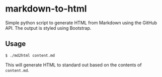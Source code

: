 # markdown-to-html

Simple python script to generate HTML from Markdown using the GitHub API. The output is styled using Bootstrap.

## Usage

    $ ./md2html content.md

This will generate HTML to standard out based on the contents of `content.md`.
